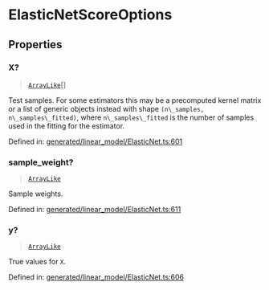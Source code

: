 # ElasticNetScoreOptions

## Properties

### X?

> [`ArrayLike`](../types/ArrayLike.md)[]

Test samples. For some estimators this may be a precomputed kernel matrix or a list of generic objects instead with shape `(n\_samples, n\_samples\_fitted)`, where `n\_samples\_fitted` is the number of samples used in the fitting for the estimator.

Defined in:  [generated/linear\_model/ElasticNet.ts:601](https://github.com/transitive-bullshit/scikit-learn-ts/blob/b59c1ff/packages/sklearn/src/generated/linear_model/ElasticNet.ts#L601)

### sample\_weight?

> [`ArrayLike`](../types/ArrayLike.md)

Sample weights.

Defined in:  [generated/linear\_model/ElasticNet.ts:611](https://github.com/transitive-bullshit/scikit-learn-ts/blob/b59c1ff/packages/sklearn/src/generated/linear_model/ElasticNet.ts#L611)

### y?

> [`ArrayLike`](../types/ArrayLike.md)

True values for `X`.

Defined in:  [generated/linear\_model/ElasticNet.ts:606](https://github.com/transitive-bullshit/scikit-learn-ts/blob/b59c1ff/packages/sklearn/src/generated/linear_model/ElasticNet.ts#L606)
